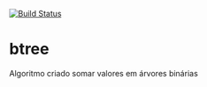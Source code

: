 [![Build Status](https://travis-ci.org/thiagojfg/btree.svg?branch=master)](https://travis-ci.org/thiagojfg/btree)

# btree

Algoritmo criado somar valores em árvores binárias
